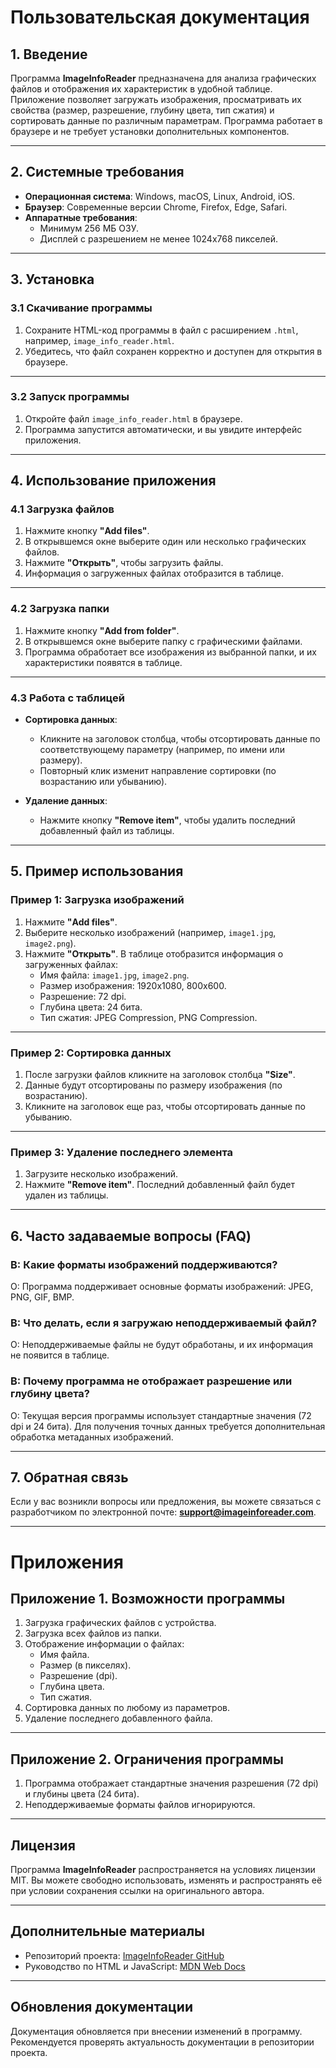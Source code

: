 # Пользовательская документация

## 1. Введение

Программа **ImageInfoReader** предназначена для анализа графических файлов и отображения их характеристик в удобной таблице. Приложение позволяет загружать изображения, просматривать их свойства (размер, разрешение, глубину цвета, тип сжатия) и сортировать данные по различным параметрам. Программа работает в браузере и не требует установки дополнительных компонентов.

---

## 2. Системные требования

- **Операционная система**: Windows, macOS, Linux, Android, iOS.
- **Браузер**: Современные версии Chrome, Firefox, Edge, Safari.
- **Аппаратные требования**:
  - Минимум 256 МБ ОЗУ.
  - Дисплей с разрешением не менее 1024x768 пикселей.

---

## 3. Установка

### 3.1 Скачивание программы

1. Сохраните HTML-код программы в файл с расширением `.html`, например, `image_info_reader.html`.
2. Убедитесь, что файл сохранен корректно и доступен для открытия в браузере.

---

### 3.2 Запуск программы

1. Откройте файл `image_info_reader.html` в браузере.
2. Программа запустится автоматически, и вы увидите интерфейс приложения.

---

## 4. Использование приложения

### 4.1 Загрузка файлов

1. Нажмите кнопку **"Add files"**.
2. В открывшемся окне выберите один или несколько графических файлов.
3. Нажмите **"Открыть"**, чтобы загрузить файлы.
4. Информация о загруженных файлах отобразится в таблице.

---

### 4.2 Загрузка папки

1. Нажмите кнопку **"Add from folder"**.
2. В открывшемся окне выберите папку с графическими файлами.
3. Программа обработает все изображения из выбранной папки, и их характеристики появятся в таблице.

---

### 4.3 Работа с таблицей

- **Сортировка данных**:
  - Кликните на заголовок столбца, чтобы отсортировать данные по соответствующему параметру (например, по имени или размеру).
  - Повторный клик изменит направление сортировки (по возрастанию или убыванию).

- **Удаление данных**:
  - Нажмите кнопку **"Remove item"**, чтобы удалить последний добавленный файл из таблицы.

---

## 5. Пример использования

### Пример 1: Загрузка изображений

1. Нажмите **"Add files"**.
2. Выберите несколько изображений (например, `image1.jpg`, `image2.png`).
3. Нажмите **"Открыть"**. В таблице отобразится информация о загруженных файлах:
   - Имя файла: `image1.jpg`, `image2.png`.
   - Размер изображения: 1920x1080, 800x600.
   - Разрешение: 72 dpi.
   - Глубина цвета: 24 бита.
   - Тип сжатия: JPEG Compression, PNG Compression.

---

### Пример 2: Сортировка данных

1. После загрузки файлов кликните на заголовок столбца **"Size"**.
2. Данные будут отсортированы по размеру изображения (по возрастанию).
3. Кликните на заголовок еще раз, чтобы отсортировать данные по убыванию.

---

### Пример 3: Удаление последнего элемента

1. Загрузите несколько изображений.
2. Нажмите **"Remove item"**. Последний добавленный файл будет удален из таблицы.

---

## 6. Часто задаваемые вопросы (FAQ)

### В: Какие форматы изображений поддерживаются?
О: Программа поддерживает основные форматы изображений: JPEG, PNG, GIF, BMP.

### В: Что делать, если я загружаю неподдерживаемый файл?
О: Неподдерживаемые файлы не будут обработаны, и их информация не появится в таблице.

### В: Почему программа не отображает разрешение или глубину цвета?
О: Текущая версия программы использует стандартные значения (72 dpi и 24 бита). Для получения точных данных требуется дополнительная обработка метаданных изображений.

---

## 7. Обратная связь

Если у вас возникли вопросы или предложения, вы можете связаться с разработчиком по электронной почте: **support@imageinforeader.com**.

---

# Приложения

## Приложение 1. Возможности программы

1. Загрузка графических файлов с устройства.
2. Загрузка всех файлов из папки.
3. Отображение информации о файлах:
   - Имя файла.
   - Размер (в пикселях).
   - Разрешение (dpi).
   - Глубина цвета.
   - Тип сжатия.
4. Сортировка данных по любому из параметров.
5. Удаление последнего добавленного файла.

---

## Приложение 2. Ограничения программы

1. Программа отображает стандартные значения разрешения (72 dpi) и глубины цвета (24 бита).
2. Неподдерживаемые форматы файлов игнорируются.

---

## Лицензия

Программа **ImageInfoReader** распространяется на условиях лицензии MIT. Вы можете свободно использовать, изменять и распространять её при условии сохранения ссылки на оригинального автора.

---

## Дополнительные материалы

- Репозиторий проекта: [ImageInfoReader GitHub](https://github.com/imageinforeader)
- Руководство по HTML и JavaScript: [MDN Web Docs](https://developer.mozilla.org/)

---

## Обновления документации

Документация обновляется при внесении изменений в программу. Рекомендуется проверять актуальность документации в репозитории проекта.